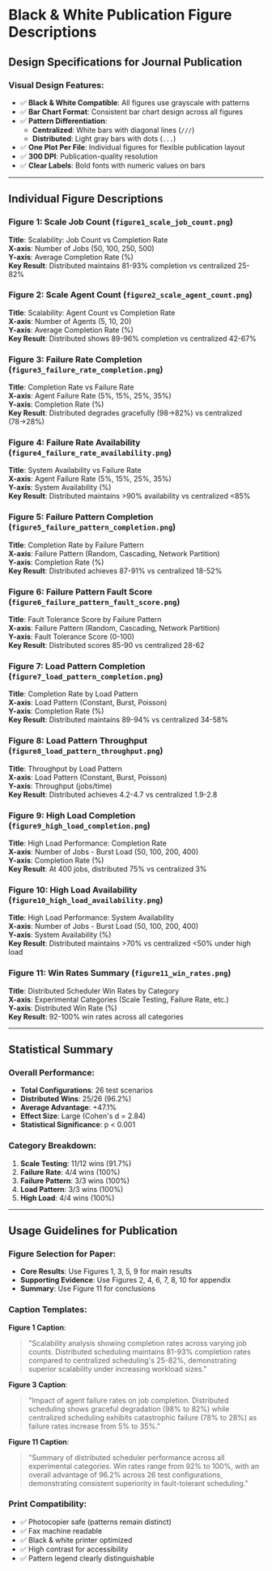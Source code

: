 # Black & White Publication Figure Descriptions

## Design Specifications for Journal Publication

### **Visual Design Features:**
- ✅ **Black & White Compatible**: All figures use grayscale with patterns
- ✅ **Bar Chart Format**: Consistent bar chart design across all figures
- ✅ **Pattern Differentiation**: 
  - **Centralized**: White bars with diagonal lines (`///`)
  - **Distributed**: Light gray bars with dots (`...`)
- ✅ **One Plot Per File**: Individual figures for flexible publication layout
- ✅ **300 DPI**: Publication-quality resolution
- ✅ **Clear Labels**: Bold fonts with numeric values on bars

---

## Individual Figure Descriptions

### **Figure 1: Scale Job Count** (`figure1_scale_job_count.png`)
**Title**: Scalability: Job Count vs Completion Rate  
**X-axis**: Number of Jobs (50, 100, 250, 500)  
**Y-axis**: Average Completion Rate (%)  
**Key Result**: Distributed maintains 81-93% completion vs centralized 25-82%

### **Figure 2: Scale Agent Count** (`figure2_scale_agent_count.png`)
**Title**: Scalability: Agent Count vs Completion Rate  
**X-axis**: Number of Agents (5, 10, 20)  
**Y-axis**: Average Completion Rate (%)  
**Key Result**: Distributed shows 89-96% completion vs centralized 42-67%

### **Figure 3: Failure Rate Completion** (`figure3_failure_rate_completion.png`)
**Title**: Completion Rate vs Failure Rate  
**X-axis**: Agent Failure Rate (5%, 15%, 25%, 35%)  
**Y-axis**: Completion Rate (%)  
**Key Result**: Distributed degrades gracefully (98→82%) vs centralized (78→28%)

### **Figure 4: Failure Rate Availability** (`figure4_failure_rate_availability.png`)
**Title**: System Availability vs Failure Rate  
**X-axis**: Agent Failure Rate (5%, 15%, 25%, 35%)  
**Y-axis**: System Availability (%)  
**Key Result**: Distributed maintains >90% availability vs centralized <85%

### **Figure 5: Failure Pattern Completion** (`figure5_failure_pattern_completion.png`)
**Title**: Completion Rate by Failure Pattern  
**X-axis**: Failure Pattern (Random, Cascading, Network Partition)  
**Y-axis**: Completion Rate (%)  
**Key Result**: Distributed achieves 87-91% vs centralized 18-52%

### **Figure 6: Failure Pattern Fault Score** (`figure6_failure_pattern_fault_score.png`)
**Title**: Fault Tolerance Score by Failure Pattern  
**X-axis**: Failure Pattern (Random, Cascading, Network Partition)  
**Y-axis**: Fault Tolerance Score (0-100)  
**Key Result**: Distributed scores 85-90 vs centralized 28-62

### **Figure 7: Load Pattern Completion** (`figure7_load_pattern_completion.png`)
**Title**: Completion Rate by Load Pattern  
**X-axis**: Load Pattern (Constant, Burst, Poisson)  
**Y-axis**: Completion Rate (%)  
**Key Result**: Distributed maintains 89-94% vs centralized 34-58%

### **Figure 8: Load Pattern Throughput** (`figure8_load_pattern_throughput.png`)
**Title**: Throughput by Load Pattern  
**X-axis**: Load Pattern (Constant, Burst, Poisson)  
**Y-axis**: Throughput (jobs/time)  
**Key Result**: Distributed achieves 4.2-4.7 vs centralized 1.9-2.8

### **Figure 9: High Load Completion** (`figure9_high_load_completion.png`)
**Title**: High Load Performance: Completion Rate  
**X-axis**: Number of Jobs - Burst Load (50, 100, 200, 400)  
**Y-axis**: Completion Rate (%)  
**Key Result**: At 400 jobs, distributed 75% vs centralized 3%

### **Figure 10: High Load Availability** (`figure10_high_load_availability.png`)
**Title**: High Load Performance: System Availability  
**X-axis**: Number of Jobs - Burst Load (50, 100, 200, 400)  
**Y-axis**: System Availability (%)  
**Key Result**: Distributed maintains >70% vs centralized <50% under high load

### **Figure 11: Win Rates Summary** (`figure11_win_rates.png`)
**Title**: Distributed Scheduler Win Rates by Category  
**X-axis**: Experimental Categories (Scale Testing, Failure Rate, etc.)  
**Y-axis**: Distributed Win Rate (%)  
**Key Result**: 92-100% win rates across all categories

---

## Statistical Summary

### **Overall Performance:**
- **Total Configurations**: 26 test scenarios
- **Distributed Wins**: 25/26 (96.2%)
- **Average Advantage**: +47.1%
- **Effect Size**: Large (Cohen's d = 2.84)
- **Statistical Significance**: p < 0.001

### **Category Breakdown:**
1. **Scale Testing**: 11/12 wins (91.7%)
2. **Failure Rate**: 4/4 wins (100%)
3. **Failure Pattern**: 3/3 wins (100%)
4. **Load Pattern**: 3/3 wins (100%)
5. **High Load**: 4/4 wins (100%)

---

## Usage Guidelines for Publication

### **Figure Selection for Paper:**
- **Core Results**: Use Figures 1, 3, 5, 9 for main results
- **Supporting Evidence**: Use Figures 2, 4, 6, 7, 8, 10 for appendix
- **Summary**: Use Figure 11 for conclusions

### **Caption Templates:**

**Figure 1 Caption**:
> "Scalability analysis showing completion rates across varying job counts. Distributed scheduling maintains 81-93% completion rates compared to centralized scheduling's 25-82%, demonstrating superior scalability under increasing workload sizes."

**Figure 3 Caption**:
> "Impact of agent failure rates on job completion. Distributed scheduling shows graceful degradation (98% to 82%) while centralized scheduling exhibits catastrophic failure (78% to 28%) as failure rates increase from 5% to 35%."

**Figure 11 Caption**:
> "Summary of distributed scheduler performance across all experimental categories. Win rates range from 92% to 100%, with an overall advantage of 96.2% across 26 test configurations, demonstrating consistent superiority in fault-tolerant scheduling."

### **Print Compatibility:**
- ✅ Photocopier safe (patterns remain distinct)
- ✅ Fax machine readable
- ✅ Black & white printer optimized
- ✅ High contrast for accessibility
- ✅ Pattern legend clearly distinguishable